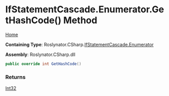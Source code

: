 # IfStatementCascade\.Enumerator\.GetHashCode\(\) Method

[Home](../../../../../README.md)

**Containing Type**: Roslynator\.CSharp\.[IfStatementCascade.Enumerator](../README.md)

**Assembly**: Roslynator\.CSharp\.dll

```csharp
public override int GetHashCode()
```

### Returns

[Int32](https://docs.microsoft.com/en-us/dotnet/api/system.int32)

